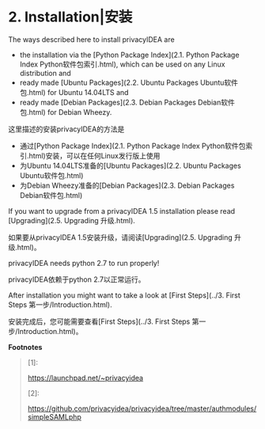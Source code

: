 # 2. Installation|安装

The ways described here to install privacyIDEA are

* the installation via the [Python Package Index](2.1. Python Package Index Python软件包索引.html), which can be used on any Linux distribution and
* ready made [Ubuntu Packages](2.2. Ubuntu Packages Ubuntu软件包.html) for Ubuntu 14.04LTS and
* ready made [Debian Packages](2.3. Debian Packages Debian软件包.html) for Debian Wheezy.

这里描述的安装privacyIDEA的方法是

* 通过[Python Package Index](2.1. Python Package Index Python软件包索引.html)安装，可以在任何Linux发行版上使用
* 为Ubuntu 14.04LTS准备的[Ubuntu Packages](2.2. Ubuntu Packages Ubuntu软件包.html)
* 为Debian Wheezy准备的[Debian Packages](2.3. Debian Packages Debian软件包.html)

If you want to upgrade from a privacyIDEA 1.5 installation please read [Upgrading](2.5. Upgrading 升级.html).

如果要从privacyIDEA 1.5安装升级，请阅读[Upgrading](2.5. Upgrading 升级.html)。

privacyIDEA needs python 2.7 to run properly!

privacyIDEA依赖于python 2.7以正常运行。

After installation you might want to take a look at [First Steps](../3. First Steps 第一步/Introduction.html).

安装完成后，您可能需要查看[First Steps](../3. First Steps 第一步/Introduction.html)。

**Footnotes**

> [1]:
> 
> <https://launchpad.net/~privacyidea>
> 
> [2]:
> 
> <https://github.com/privacyidea/privacyidea/tree/master/authmodules/simpleSAMLphp>